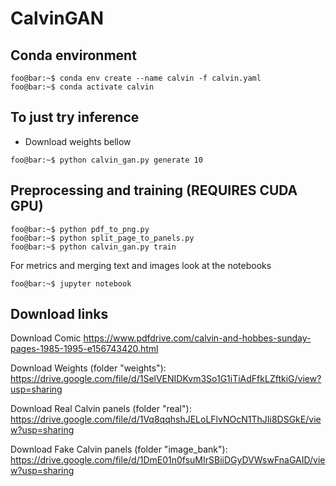 # CalvinGAN

## Conda environment
```console
foo@bar:~$ conda env create --name calvin -f calvin.yaml
foo@bar:~$ conda activate calvin
```

## To just try inference
- Download weights bellow
```console
foo@bar:~$ python calvin_gan.py generate 10
```

## Preprocessing and training (REQUIRES CUDA GPU)
```console
foo@bar:~$ python pdf_to_png.py
foo@bar:~$ python split_page_to_panels.py
foo@bar:~$ python calvin_gan.py train
```

For metrics and merging text and images look at the notebooks
```console
foo@bar:~$ jupyter notebook
```

## Download links
Download Comic https://www.pdfdrive.com/calvin-and-hobbes-sunday-pages-1985-1995-e156743420.html

Download Weights (folder "weights"): https://drive.google.com/file/d/1SelVENIDKvm3So1G1iTiAdFfkLZftkiG/view?usp=sharing

Download Real Calvin panels (folder "real"): https://drive.google.com/file/d/1Vq8qqhshJELoLFlvNOcN1ThJIi8DSGkE/view?usp=sharing

Download Fake Calvin panels (folder "image_bank"): https://drive.google.com/file/d/1DmE01n0fsuMIrSBiiDGyDVWswFnaGAID/view?usp=sharing
